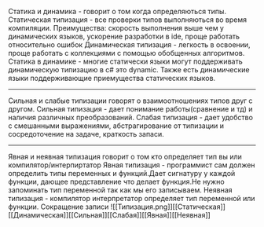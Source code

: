 
Статика и динамика -  говорит о том когда определяються типы.
Статическая типизация - все проверки типов выполняються во время компиляции. Преимущества: скорость выполнения выше чем у динамических языков, ускорение разработки в ide, проще работать относительно ошибок
Динамическая типизация - легкость в освоении, проще работать с коллекциями с помощью обобщенных алгоритмов.
Статика в динамике - многие статически языки могут поддерживать динамическую типизацию в c# это dynamic. Также есть динамические  языки поддерживающие приемущества статических языков.
_________
Сильная и слабые типизации говорят о взаимоотношениях типов друг с другом.
Сильная типизация -  дает понимание работы(сравнение и тд) и наличия различных преобразований.
Слабая типизация - дает удобство с смешанными выражениями, абстрагирование от типизации и сосредоточение на задаче, краткость запаси.
___
Явная и неявная типизация говорит о том кто определяет тип вы или компилятор/интерпиртатор
Явная типизация - программист сам должен определить типы переменных и функций.Дает сигнатуру у каждой функции, дающее представление что делает функция.Не нужно запоминать тип переменной так как мы его записываем.
Неявная типизация - компилятор интерпретатор определяет тип переменной или функции. Сокращение записи
![[Типизация.png]][[Статическая]][[Динамическая]][[Сильная]][[Слабая]][[Явная]][[Неявная]]